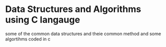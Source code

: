 # Data Structures and Algorithms using C langauge
some of the common data structures and theie common method and some algortihms coded in c
